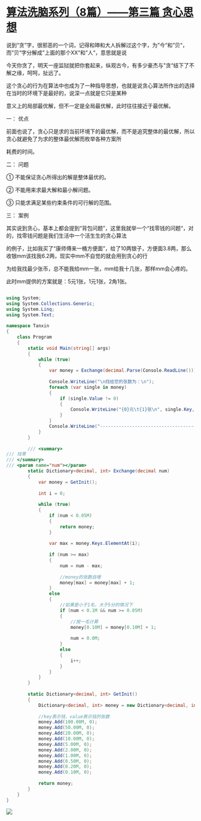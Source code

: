 # [算法洗脑系列（8篇）——第三篇 贪心思想][0] 


说到“贪”字，很邪恶的一个词，记得和珅和大人拆解过这个字，为”今“和”贝“，而”贝“字分解成”上面的那个XX“和”人“，意思就是说

今天你贪了，明天一座监狱就把你套起来，纵观古今，有多少豪杰与"贪“结下了不解之缘，呵呵，扯远了。

这个贪心的行为在算法中也成为了一种指导思想，也就是说贪心算法所作出的选择在当时的环境下是最好的，说深一点就是它只是某种

意义上的局部最优解，但不一定是全局最优解，此时往往接近于最优解。

一： 优点

前面也说了，贪心只是求的当前环境下的最优解，而不是追究整体的最优解，所以贪心就避免了为求的整体最优解而枚举各种方案所

耗费的时间。

二： 问题

① 不能保证贪心所得出的解是整体最优的。

② 不能用来求最大解和最小解问题。

③ 只能求满足某些约束条件的可行解的范围。

三： 案例

其实说到贪心，基本上都会提到“背包问题”，这里我就举一个“找零钱的问题“，对的，找零钱问题是我们生活中一个活生生的贪心算法

的例子，比如我买了“康师傅来一桶方便面”，给了10两银子，方便面3.8两，那么收银mm该找我6.2两，现实中mm不自觉的就会用到贪心的行

为给我找最少张币，总不能我给mm一张，mm给我十几张，那样mm会心疼的。

此时mm提供的方案就是：5元1张，1元1张，2角1张。

 
```csharp

using System;  
using System.Collections.Generic;  
using System.Linq;  
using System.Text;  
  
namespace Tanxin  
{  
    class Program  
    {  
        static void Main(string[] args)  
        {  
            while (true)  
            {  
                var money = Exchange(decimal.Parse(Console.ReadLine()));  
  
                Console.WriteLine("\n找给您的张数为：\n");  
                foreach (var single in money)  
                {  
                    if (single.Value != 0)  
                    {  
                        Console.WriteLine("{0}元\t{1}张\n", single.Key, single.Value);  
                    }  
                }  
                Console.WriteLine("--------------------------------------------------------------------");  
            }  
        }  
  
        /// <summary>  
/// 找零  
/// </summary>  
/// <param name="num"></param>  
        static Dictionary<decimal, int> Exchange(decimal num)  
        {  
            var money = GetInit();  
  
            int i = 0;  
  
            while (true)  
            {  
                if (num < 0.05M)  
                {  
                    return money;  
                }  
  
                var max = money.Keys.ElementAt(i);  
  
                if (num >= max)  
                {  
                    num = num - max;  
  
                    //money的张数自增  
                    money[max] = money[max] + 1;  
                }  
                else  
                {  
                    //如果是小于1毛，大于5分的情况下  
                    if (num < 0.1M && num >= 0.05M)  
                    {  
                        //按一毛计算  
                        money[0.10M] = money[0.10M] + 1;  
  
                        num = 0.0M;  
                    }  
                    else  
                    {  
                        i++;  
                    }  
                }  
            }  
        }  
  
        static Dictionary<decimal, int> GetInit()  
        {  
            Dictionary<decimal, int> money = new Dictionary<decimal, int>();  
  
            //key表示钱，value表示钱的张数  
            money.Add(100.00M, 0);  
            money.Add(50.00M, 0);  
            money.Add(20.00M, 0);  
            money.Add(10.00M, 0);  
            money.Add(5.00M, 0);  
            money.Add(2.00M, 0);  
            money.Add(1.00M, 0);  
            money.Add(0.50M, 0);  
            money.Add(0.20M, 0);  
            money.Add(0.10M, 0);  
  
            return money;  
        }  
    }  
}
```

![][1]

[0]: http://www.cnblogs.com/huangxincheng/archive/2012/01/03/2311383.html
[1]: ./img/2012010322262347.png